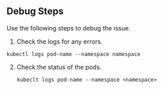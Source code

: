 ## Debug Steps

Use the following steps to debug the issue.

1. Check the logs for any errors.

```shell
kubectl logs pod-name --namespace namespace
```

2. Check the status of the pods.

   ```shell
   kubeclt logs pod-name --namespace <namespace>
   ```
